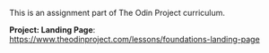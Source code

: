 This is an assignment part of The Odin Project curriculum.

**Project: Landing Page**: https://www.theodinproject.com/lessons/foundations-landing-page
